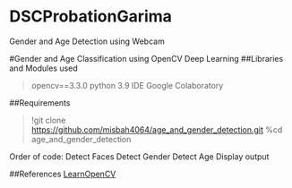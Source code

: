 # DSCProbationGarima
Gender and Age Detection using Webcam

#Gender and Age Classification using OpenCV Deep Learning
##Libraries and Modules used

> opencv==3.3.0
> python 3.9
> IDE Google Colaboratory 

##Requirements 
> !git clone https://github.com/misbah4064/age_and_gender_detection.git
> %cd age_and_gender_detection

Order of code:
Detect Faces
Detect Gender
Detect Age
Display output

##References
[LearnOpenCV](https://learnopencv.com/age-gender-classification-using-opencv-deep-learning-c-python/)
